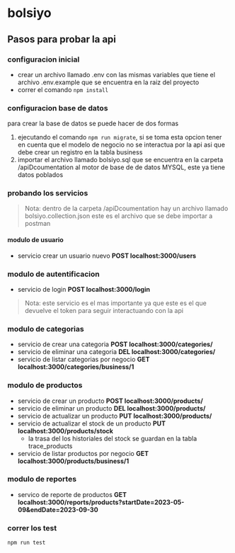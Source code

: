 # bolsiyo

## Pasos para probar la api

### configuracion inicial
- crear un archivo llamado .env con las mismas variables que tiene el archivo .env.example que se encuentra 
en la raiz del proyecto
- correr el comando ``` npm install ```

### configuracion base de datos
para crear la base de datos se puede hacer de dos formas
1. ejecutando el comando ``` npm run migrate ```, si se toma esta opcion tener en cuenta que el modelo de negocio no se interactua por la 
api asi que debe crear un registro en la tabla business
2. importar el archivo llamado bolsiyo.sql que se encuentra en la carpeta /apiDcoumentation al motor de base de 
de datos MYSQL, este ya tiene datos poblados

### probando los servicios

> Nota: dentro de la carpeta /apiDcoumentation hay un archivo llamado bolsiyo.collection.json este es el archivo
> que se debe importar a postman


#### modulo de usuario
 - servicio crear un usuario nuevo **POST localhost:3000/users**

### modulo de autentificacion
- servicio de login **POST localhost:3000/login**
> Nota: este servicio es el mas importante ya que este es el que devuelve el token para seguir interactuando con la api

### modulo de categorias
- servicio de crear una categoria **POST localhost:3000/categories/**
- servicio de eliminar una categoria **DEL localhost:3000/categories/**
- servicio de listar categorias por negocio **GET localhost:3000/categories/business/1**

### modulo de productos
- servicio de crear un producto **POST localhost:3000/products/**
- servicio de eliminar un producto **DEL localhost:3000/products/**
- servicio de actualizar un producto **PUT localhost:3000/products/**
- servicio de actualizar el stock de un producto **PUT localhost:3000/products/stock**
  - la trasa del los historiales del stock se guardan en la tabla trace_products 
- servicio de listar productos por negocio **GET localhost:3000/products/business/1**

### modulo de reportes
- servico de reporte de productos **GET localhost:3000/reports/products?startDate=2023-05-09&endDate=2023-09-30**

### correr los test
``` npm run test ```

